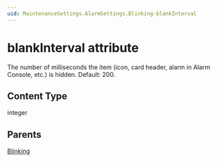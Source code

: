 ```yaml
---
uid: MaintenanceSettings.AlarmSettings.Blinking-blankInterval
---
```


# blankInterval attribute

The number of milliseconds the item (icon, card header, alarm in Alarm Console, etc.) is hidden. Default: 200.

## Content Type

integer

## Parents

[Blinking](xref:MaintenanceSettings.AlarmSettings.Blinking)
